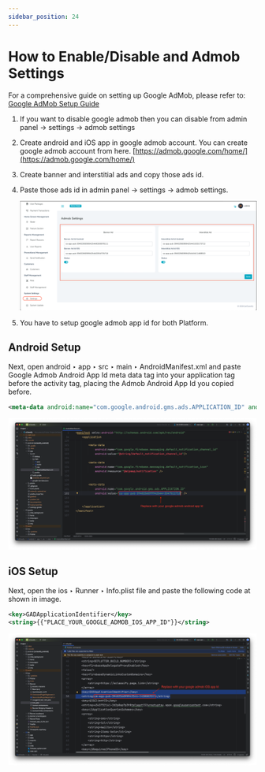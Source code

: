 ```yaml
---
sidebar_position: 24
---
```


# How to Enable/Disable and Admob Settings

For a comprehensive guide on setting up Google AdMob, please refer to: [Google AdMob Setup Guide](https://wrteam-in.github.io/common_app_doc/GeneralSettings/advertisement/google-admob)

1. If you want to disable google admob then you can disable from admin panel -> settings -> admob settings

2. Create android and iOS app in google admob account. You can create google admob account from here. [https://admob.google.com/home/](https://admob.google.com/home/)

3. Create banner and interstitial ads and copy those ads id.

4. Paste those ads id in admin panel -> settings -> admob settings.

   ![Admob 1](/images/app/admob1.png)

5. You have to setup google admob app id for both Platform.

## Android Setup

Next, open android ‣ app ‣ src ‣ main ‣ AndroidManifest.xml and paste Google Admob Android App Id meta data tag into your application tag before the activity tag, placing the Admob Android App Id you copied before.

```xml
<meta-data android:name="com.google.android.gms.ads.APPLICATION_ID" android:value="{{YOUR_GOOGLE_ADMOB_ANDROID_APP_ID_HERE}}" />
```

![Admob 3](/images/app/admob3.png)

## iOS Setup

Next, open the ios ‣ Runner ‣ Info.plist file and paste the following code at shown in image.

```xml
<key>GADApplicationIdentifier</key>
<string>{{"PLACE_YOUR_GOOGLE_ADMOB_IOS_APP_ID"}}</string>
```

![Admob 2](/images/app/admob2.png)
